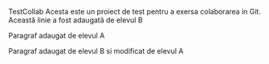 TestCollab
Acesta este un proiect de test pentru a exersa colaborarea in Git.
Această linie a fost adaugată de elevul B

Paragraf adaugat de elevul A

Paragraf adaugat de elevul B si modificat de elevul A
